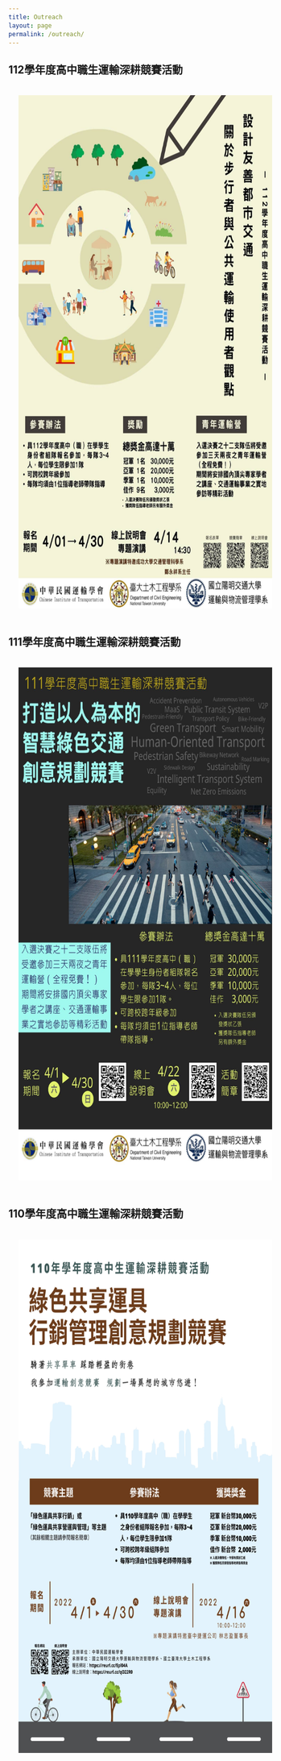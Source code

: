 ```yaml
---
title: Outreach
layout: page
permalink: /outreach/
---
```


## 112學年度高中職生運輸深耕競賽活動
<img align="center" width="706" height="1019" src="/assets/images/activities-2024.jpeg" style="vertical-align: middle; margin: 20px 20px;">


## 111學年度高中職生運輸深耕競賽活動
<img align="center" width="706" height="1019" src="/assets/images/activities-2023.jpeg" style="vertical-align: middle; margin: 20px 20px;">

## 110學年度高中職生運輸深耕競賽活動
<img align="center" width="706" height="1019" src="/assets/images/activities-2022.jpg" style="vertical-align: middle; margin: 20px 20px;">
